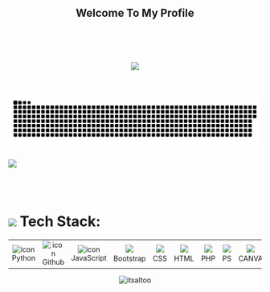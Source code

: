 <h2 align="center"><b>Welcome To My Profile</b></h2>
  
  <br><br><br>
  
<p align="center">
  <img align="center" src="https://media0.giphy.com/media/v1.Y2lkPTc5MGI3NjExMGtiMjM5dGlxZHlyaDFrbTB4bThnYTN0djRrNGNsaHNrbW9uanc2diZlcD12MV9pbnRlcm5hbF9naWZfYnlfaWQmY3Q9Zw/ckr4W2ppxPBeIF8dx4/giphy.gif" width="80%"><br><br><br><br>
  <a href="https://github.com/Rainzy21">
    <img src="./assets/contributions.svg" />
  </a>

  ![](https://github-readme-stats.vercel.app/api/top-langs/?username=Rainzy21&theme=blue-green&hide_border=false&include_all_commits=true&count_private=true&layout=compact) 

</p>

<br/>
<br>


# <img src="https://media2.giphy.com/media/QssGEmpkyEOhBCb7e1/giphy.gif?cid=ecf05e47a0n3gi1bfqntqmob8g9aid1oyj2wr3ds3mg700bl&rid=giphy.gif" width="25"> Tech Stack:

<table align='center'>
<tr>

  <td align="center" width="90">
  <img src="https://techstack-generator.vercel.app/python-icon.svg" alt="icon" width="45" height="45" />
  <br>Python
  </td>

  <td align="center" width="90">
  <img src="https://techstack-generator.vercel.app/github-icon.svg" alt="icon" width="45" height="45" />
  <br>Github
  </td>

  <td align="center" width="90">
  <img src="https://techstack-generator.vercel.app/js-icon.svg" alt="icon" width="45" height="45" />
  <br>JavaScript
  </td>

  <td align="center" width="90">
  <img src="https://skillicons.dev/icons?i=bootstrap" />
  <br>Bootstrap
  </td>

  <td align="center" width="90">
  <img src="https://skillicons.dev/icons?i=css" />
  <br>CSS
  </td>

  <td align="center" width="90">
  <img src="https://skillicons.dev/icons?i=html" />
  <br>HTML
  </td>

  <td align="center" width="90">
  <img src="https://skillicons.dev/icons?i=php" />
  <br>PHP
  </td>

  <td align="center" width="90">
  <img src="https://skillicons.dev/icons?i=ps" />
  <br>PS
  </td>

  <td align="center" width="90">
  <img src="https://skillicons.dev/icons?i=canva" />
  <br>CANVA
  </td>

  <td align="center" width="90">
  <img src="https://skillicons.dev/icons?i=figma" />
  <br>Figma
  </td>
</tr>

</table>


<p align="center"> <img src="https://komarev.com/ghpvc/?username=itsaltoo&label=Profile%20views&color=0e75b6&style=flat" alt="itsaltoo" width="" height="40px"/></p>
